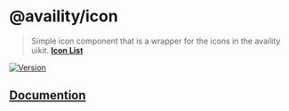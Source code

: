 # @availity/icon

> Simple icon component that is a wrapper for the icons in the availity uikit. **[Icon List](http://availity.github.io/availity-uikit/v3/icons)**

[![Version](https://img.shields.io/npm/v/@availity/icon.svg?style=for-the-badge)](https://www.npmjs.com/package/@availity/icon)

## [Documention](https://availity.github.io/availity-react/components/icon)
